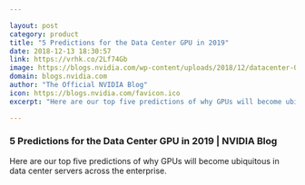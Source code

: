 ```yaml
---

layout: post
category: product
title: "5 Predictions for the Data Center GPU in 2019"
date: 2018-12-13 18:30:57
link: https://vrhk.co/2Lf74Gb
image: https://blogs.nvidia.com/wp-content/uploads/2018/12/datacenter-Oct2018-TW-LINK.png
domain: blogs.nvidia.com
author: "The Official NVIDIA Blog"
icon: https://blogs.nvidia.com/favicon.ico
excerpt: "Here are our top five predictions of why GPUs will become ubiquitous in data center servers across the enterprise."

---
```


### 5 Predictions for the Data Center GPU in 2019 | NVIDIA Blog

Here are our top five predictions of why GPUs will become ubiquitous in data center servers across the enterprise.